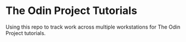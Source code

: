 # The Odin Project Tutorials

Using this repo to track work across multiple workstations for The Odin Project
tutorials.
